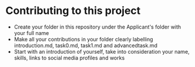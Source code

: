 # Contributing to this project

- Create your folder in this repository under the Applicant's folder with your full name
- Make all your contributions in your folder clearly labelling introduction.md, task0.md, task1.md and advancedtask.md
- Start with an introduction of yourself, take into consideration your name, skills, links to social media profiles and works
